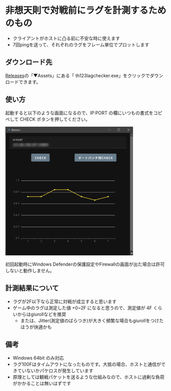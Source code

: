 # 非想天則で対戦前にラグを計測するためのもの

- クライアントがホストに凸る前に不安な時に使えます
- 7回pingを送って、それぞれのラグをフレーム単位でプロットします

## ダウンロード先

[Releases](https://github.com/Eniwder/thOTHLagChecker/releases/tag/latest)の「▼Assets」にある「
th123lagchecker.exe」をクリックでダウンロードできます。

## 使い方

起動すると以下のような画面になるので、IP:PORT の欄にいつもの書式をコピペして CHECK ボタンを押してください。

<img src="https://github.com/Eniwder/thOTHLagChecker/blob/main/sampleImg.png" width="400px">

初回起動時にWindows Defenderの保護設定やFirewallの画面が出た場合は許可しないと動作しません。

## 計測結果について

- ラグが2F以下なら正常に対戦が成立すると思います
- ゲーム中のラグは測定した値 +0~2F になると思うので、測定値が 4F くらいからはgiurollなどを推奨
  - または、Jitter(測定値のばらつき)が大きく頻繁な場合もgiurollをつけたほうが快適かも

## 備考

- Windows 64bit のみ対応
- ラグ100Fはタイムアウトになったものです。大抵の場合、ホストと通信ができていないかパケロスが発生しています
- 原理としては観戦パケットを送るような仕組みなので、ホストに過剰な負荷がかかることは無いはずです
